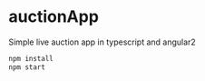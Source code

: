# auctionApp

Simple live auction app in typescript and angular2

```bash
npm install
npm start
```
